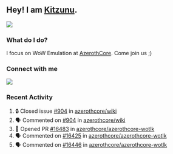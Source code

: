 ## Hey! I am [Kitzunu](https://Github.com/Kitzunu).

<!--<a href="https://github-readme-stats.kitzunu.vercel.app/api?username=Kitzunu&show_icons=true&theme=dark">
  <img align="center" src="https://github-readme-stats.kitzunu.vercel.app/api?username=Kitzunu&show_icons=true&theme=dark" />
</a>-->
<a href="https://github-readme-stats.kitzunu.vercel.app/api?username=Kitzunu&show_icons=true&theme=dark">
  <img align="center" src="https://github-readme-stats.vercel.app/api/top-langs/?username=Kitzunu&layout=compact&theme=dark" />
</a>

### What do I do?

I focus on WoW Emulation at [AzerothCore](https://Github.com/AzerothCore). Come join us ;)

### Connect with me
[![](https://img.shields.io/badge/AzerothCore%20Discord-Connect%20with%20me!-green)](https://discord.com/invite/gkt4y2x)

### Recent Activity

<!--START_SECTION:activity-->
1. 🔒 Closed issue [#904](https://github.com/azerothcore/wiki/issues/904) in [azerothcore/wiki](https://github.com/azerothcore/wiki)
2. 🗣 Commented on [#904](https://github.com/azerothcore/wiki/issues/904) in [azerothcore/wiki](https://github.com/azerothcore/wiki)
3. 💪 Opened PR [#16483](https://github.com/azerothcore/azerothcore-wotlk/pull/16483) in [azerothcore/azerothcore-wotlk](https://github.com/azerothcore/azerothcore-wotlk)
4. 🗣 Commented on [#16425](https://github.com/azerothcore/azerothcore-wotlk/issues/16425) in [azerothcore/azerothcore-wotlk](https://github.com/azerothcore/azerothcore-wotlk)
5. 🗣 Commented on [#16446](https://github.com/azerothcore/azerothcore-wotlk/issues/16446) in [azerothcore/azerothcore-wotlk](https://github.com/azerothcore/azerothcore-wotlk)
<!--END_SECTION:activity-->
